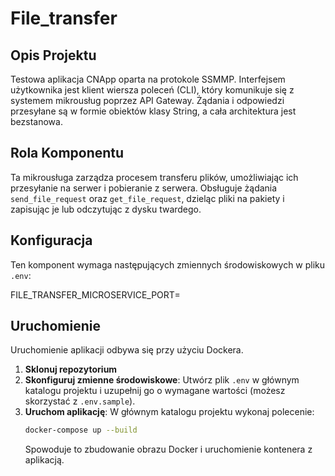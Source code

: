 # File_transfer

## Opis Projektu

Testowa aplikacja CNApp oparta na protokole SSMMP. Interfejsem użytkownika jest klient wiersza poleceń (CLI), który komunikuje się z systemem mikrousług poprzez API Gateway. Żądania i odpowiedzi przesyłane są w formie obiektów klasy String, a cała architektura jest bezstanowa.

## Rola Komponentu

Ta mikrousługa zarządza procesem transferu plików, umożliwiając ich przesyłanie na serwer i pobieranie z serwera. Obsługuje żądania `send_file_request` oraz `get_file_request`, dzieląc pliki na pakiety i zapisując je lub odczytując z dysku twardego.

## Konfiguracja

Ten komponent wymaga następujących zmiennych środowiskowych w pliku `.env`:

FILE_TRANSFER_MICROSERVICE_PORT=


## Uruchomienie

Uruchomienie aplikacji odbywa się przy użyciu Dockera.

1.  **Sklonuj repozytorium**
2.  **Skonfiguruj zmienne środowiskowe**: Utwórz plik `.env` w głównym katalogu projektu i uzupełnij go o wymagane wartości (możesz skorzystać z `.env.sample`).
3.  **Uruchom aplikację**: W głównym katalogu projektu wykonaj polecenie:
    ```bash
    docker-compose up --build
    ```
    Spowoduje to zbudowanie obrazu Docker i uruchomienie kontenera z aplikacją.